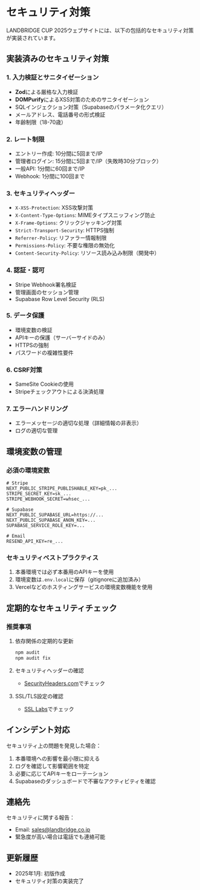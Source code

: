 # セキュリティ対策

LANDBRIDGE CUP 2025ウェブサイトには、以下の包括的なセキュリティ対策が実装されています。

## 実装済みのセキュリティ対策

### 1. 入力検証とサニタイゼーション
- **Zod**による厳格な入力検証
- **DOMPurify**によるXSS対策のためのサニタイゼーション
- SQLインジェクション対策（Supabaseのパラメータ化クエリ）
- メールアドレス、電話番号の形式検証
- 年齢制限（18-70歳）

### 2. レート制限
- エントリー作成: 10分間に5回まで/IP
- 管理者ログイン: 15分間に5回まで/IP（失敗時30分ブロック）
- 一般API: 1分間に60回まで/IP
- Webhook: 1分間に100回まで

### 3. セキュリティヘッダー
- `X-XSS-Protection`: XSS攻撃対策
- `X-Content-Type-Options`: MIMEタイプスニッフィング防止
- `X-Frame-Options`: クリックジャッキング対策
- `Strict-Transport-Security`: HTTPS強制
- `Referrer-Policy`: リファラー情報制限
- `Permissions-Policy`: 不要な権限の無効化
- `Content-Security-Policy`: リソース読み込み制限（開発中）

### 4. 認証・認可
- Stripe Webhook署名検証
- 管理画面のセッション管理
- Supabase Row Level Security (RLS)

### 5. データ保護
- 環境変数の検証
- APIキーの保護（サーバーサイドのみ）
- HTTPSの強制
- パスワードの複雑性要件

### 6. CSRF対策
- SameSite Cookieの使用
- Stripeチェックアウトによる決済処理

### 7. エラーハンドリング
- エラーメッセージの適切な処理（詳細情報の非表示）
- ログの適切な管理

## 環境変数の管理

### 必須の環境変数
```env
# Stripe
NEXT_PUBLIC_STRIPE_PUBLISHABLE_KEY=pk_...
STRIPE_SECRET_KEY=sk_...
STRIPE_WEBHOOK_SECRET=whsec_...

# Supabase
NEXT_PUBLIC_SUPABASE_URL=https://...
NEXT_PUBLIC_SUPABASE_ANON_KEY=...
SUPABASE_SERVICE_ROLE_KEY=...

# Email
RESEND_API_KEY=re_...
```

### セキュリティベストプラクティス
1. 本番環境では必ず本番用のAPIキーを使用
2. 環境変数は`.env.local`に保存（gitignoreに追加済み）
3. Vercelなどのホスティングサービスの環境変数機能を使用

## 定期的なセキュリティチェック

### 推奨事項
1. 依存関係の定期的な更新
   ```bash
   npm audit
   npm audit fix
   ```

2. セキュリティヘッダーの確認
   - [SecurityHeaders.com](https://securityheaders.com)でチェック

3. SSL/TLS設定の確認
   - [SSL Labs](https://www.ssllabs.com/ssltest/)でチェック

## インシデント対応

セキュリティ上の問題を発見した場合：
1. 本番環境への影響を最小限に抑える
2. ログを確認して影響範囲を特定
3. 必要に応じてAPIキーをローテーション
4. Supabaseのダッシュボードで不審なアクティビティを確認

## 連絡先

セキュリティに関する報告：
- Email: sales@landbridge.co.jp
- 緊急度が高い場合は電話でも連絡可能

## 更新履歴

- 2025年1月: 初版作成
- セキュリティ対策の実装完了